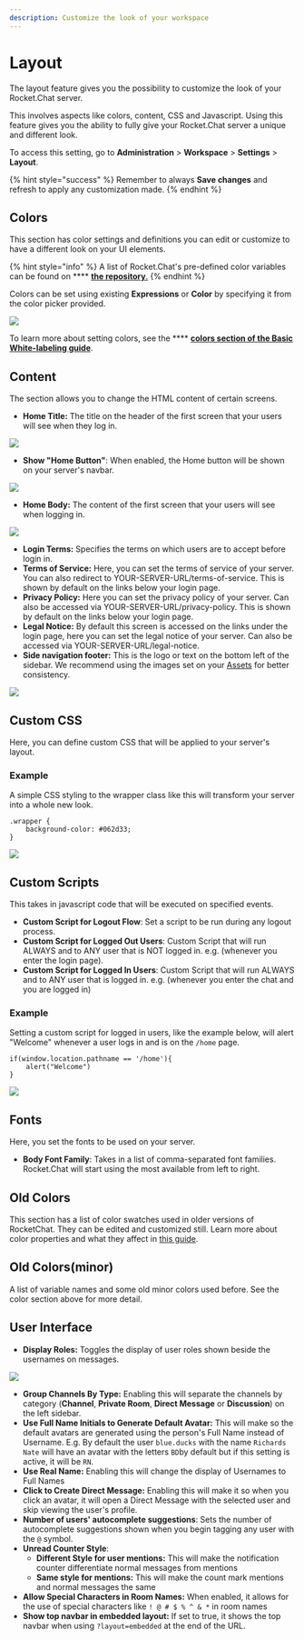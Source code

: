 ```yaml
---
description: Customize the look of your workspace
---
```


# Layout

The layout feature gives you the possibility to customize the look of your Rocket.Chat server.

This involves aspects like colors, content, CSS and Javascript. Using this feature gives you the ability to fully give your Rocket.Chat server a unique and different look.

To access this setting, go to **Administration** > **Workspace** > **Settings** > **Layout**.

{% hint style="success" %}
Remember to always **Save changes** and refresh to apply any customization made.
{% endhint %}

## Colors

This section has color settings and definitions you can edit or customize to have a different look on your UI elements.

{% hint style="info" %}
A list of Rocket.Chat's pre-defined color variables can be found on \*\*\*\* [**the repository**.](https://github.com/RocketChat/Rocket.Chat/blob/b092bef8139f9db692872073ce9788c19b364780/app/theme/client/imports/general/variables.css)
{% endhint %}

Colors can be set using existing **Expressions** or **Color** by specifying it from the color picker provided.

![](<../../../../.gitbook/assets/image (637) (1) (1) (1) (1).png>)

To learn more about setting colors, see the \*\*\*\* [**colors section of the Basic White-labeling guide**](../../basic-white-labeling.md#colors).

## Content

The section allows you to change the HTML content of certain screens.

* **Home Title:** The title on the header of the first screen that your users will see when they log in.

![](<../../../../.gitbook/assets/image (632).png>)

* **Show "Home Button"**: When enabled, the Home button will be shown on your server's navbar.

![](<../../../../.gitbook/assets/image (662) (1) (1) (1) (1) (1) (1).png>)

* **Home Body:** The content of the first screen that your users will see when logging in.

![](<../../../../.gitbook/assets/image (646) (1) (1) (1) (1).png>)

* **Login Terms:** Specifies the terms on which users are to accept before login in.
* **Terms of Service:** Here, you can set the terms of service of your server. You can also redirect to YOUR-SERVER-URL/terms-of-service. This is shown by default on the links below your login page.
* **Privacy Policy:** Here you can set the privacy policy of your server. Can also be accessed via YOUR-SERVER-URL/privacy-policy. This is shown by default on the links below your login page.
* **Legal Notice:** By default this screen is accessed on the links under the login page, here you can set the legal notice of your server. Can also be accessed via YOUR-SERVER-URL/legal-notice.
* **Side navigation footer:** This is the logo or text on the bottom left of the sidebar. We recommend using the images set on your [Assets](../../basic-white-labeling.md#assets) for better consistency.

![](<../../../../.gitbook/assets/image (670) (1) (1) (1) (1) (1) (1) (1) (1).png>)

## Custom CSS

Here, you can define custom CSS that will be applied to your server's layout.

### Example

A simple CSS styling to the wrapper class like this will transform your server into a whole new look.

```
.wrapper {
	background-color: #062d33;
}
```

![](<../../../../.gitbook/assets/image (634) (1) (1) (1).png>)

## Custom Scripts

This takes in javascript code that will be executed on specified events.

* **Custom Script for Logout Flow**: Set a script to be run during any logout process.
* **Custom Script for Logged Out Users**: Custom Script that will run ALWAYS and to ANY user that is NOT logged in. e.g. (whenever you enter the login page).
* **Custom Script for Logged In Users**: Custom Script that will run ALWAYS and to ANY user that is logged in. e.g. (whenever you enter the chat and you are logged in)

### Example

Setting a custom script for logged in users, like the example below, will alert "Welcome" whenever a user logs in and is on the `/home` page.

```
if(window.location.pathname == '/home'){
    alert("Welcome")
}
```

![](<../../../../.gitbook/assets/image (645) (1) (1) (1) (1).png>)

## Fonts

Here, you set the fonts to be used on your server.

* **Body Font Family**: Takes in a list of comma-separated font families. Rocket.Chat will start using the most available from left to right.

## Old Colors

This section has a list of color swatches used in older versions of RocketChat. They can be edited and customized still. Learn more about color properties and what they affect in [this guide](../../basic-white-labeling.md#colors).

## Old Colors(minor)

A list of variable names and some old minor colors used before. See the color section above for more detail.

## User Interface

* **Display Roles:** Toggles the display of user roles shown beside the usernames on messages.

![](<../../../../.gitbook/assets/image (663) (1) (1) (1) (1) (1) (1) (1).png>)

* **Group Channels By Type:** Enabling this will separate the channels by category (**Channel**, **Private Room**, **Direct Message** or **Discussion**) on the left sidebar.
* **Use Full Name Initials to Generate Default Avatar:** This will make so the default avatars are generated using the person's Full Name instead of Username. E.g. By default the user `blue.ducks` with the name `Richards Nate` will have an avatar with the letters `BD`by default but if this setting is active, it will be `RN`.
* **Use Real Name:** Enabling this will change the display of Usernames to Full Names
* **Click to Create Direct Message:** Enabling this will make it so when you click an avatar, it will open a Direct Message with the selected user and skip viewing the user's profile.
* **Number of users' autocomplete suggestions**: Sets the number of autocomplete suggestions shown when you begin tagging any user with the `@` symbol.
* **Unread Counter Style**:
  * **Different Style for user mentions:** This will make the notification counter differentiate normal messages from mentions
  * **Same style for mentions:** This will make the count mark mentions and normal messages the same
* **Allow Special Characters in Room Names:** When enabled, it allows for the use of special characters like `! @ # $ % ^ & *` in room names
* **Show top navbar in embedded layout:** If set to true, it shows the top navbar when using `?layout=embedded` at the end of the URL.
